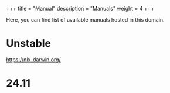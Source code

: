 +++
title = "Manual"
description = "Manuals"
weight = 4
+++

Here, you can find list of available manuals hosted in this domain.

# Unstable

https://nix-darwin.org/

# 24.11
